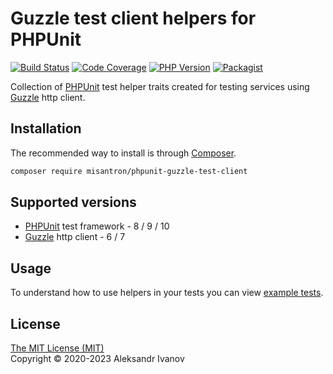 # Guzzle test client helpers for PHPUnit

[![Build Status](https://img.shields.io/github/actions/workflow/status/misantron/phpunit-guzzle-test-client/build.yml?style=flat-square)](https://github.com/misantron/phpunit-guzzle-test-client/actions)
[![Code Coverage](https://img.shields.io/codecov/c/gh/misantron/phpunit-guzzle-test-client.svg?style=flat-square)](https://codecov.io/gh/misantron/phpunit-guzzle-test-client)
[![PHP Version](https://img.shields.io/packagist/php-v/misantron/phpunit-guzzle-test-client.svg?style=flat-square)](https://github.com/misantron/phpunit-guzzle-test-client)
[![Packagist](https://img.shields.io/packagist/v/misantron/phpunit-guzzle-test-client.svg?style=flat-square)](https://packagist.org/packages/misantron/phpunit-guzzle-test-client)

Collection of [PHPUnit](https://phpunit.de/) test helper traits created for testing services using [Guzzle](https://github.com/guzzle/guzzle) http client.

## Installation

The recommended way to install is through [Composer](https://getcomposer.org/).

```bash
composer require misantron/phpunit-guzzle-test-client
```

## Supported versions

* [PHPUnit](https://phpunit.de/) test framework - 8 / 9 / 10
* [Guzzle](https://github.com/guzzle/guzzle) http client - 6 / 7

## Usage

To understand how to use helpers in your tests you can view [example tests](/examples).

## License

[The MIT License (MIT)](LICENSE)  
Copyright © 2020-2023 Aleksandr Ivanov
